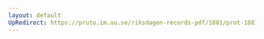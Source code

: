 ```yaml
---
layout: default
UpRedirect: https://pruto.im.uu.se/riksdagen-records-pdf/1881/prot-1881--ak--031/prot-1881--ak--031_007.pdf
---
```

